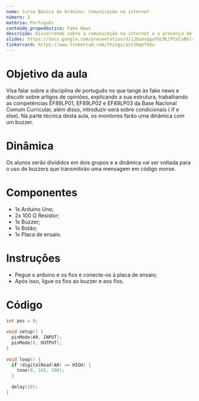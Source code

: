 ```yaml
---
nome: Curso Básico de Arduino: Comunicação na internet
número: 2
matéria: Português
conteúdo_propedêutico: Fake News
descrição: Discorrendo sobre a comunicação na internet e a presença de fake news
slides: https://docs.google.com/presentation/d/1J6umxqqafGLMLCPCdloBklrk7hnCiPPe
tinkercard: https://www.tinkercad.com/things/astJNqeTH3u  
---
```


# Objetivo da aula
Visa falar sobre a disciplina de português no que tange às fake news e discutir sobre artigos de opiniões, explicando a sua estrutura, trabalhando as competências EF89LP01, EF89LP02 e EF89LP03 da Base Nacional Comum Curricular, além disso, introduzir-será sobre condicionais ( if e else). Na parte técnica desta aula, os monitores farão uma dinâmica com um buzzer.


# Dinâmica
Os alunos serão divididos em dois grupos e a dinâmica vai ser voltada para o uso de buzzers que transmitirão uma mensagem em código morse.

# Componentes

- 1x Arduino Uno;
- 2x 100 Ω Resistor;
- 1x Buzzer;
- 1x Botão;
- 1x Placa de ensaio.

# Instruções

- Pegue o arduino e os fios e conecte-os à placa de ensaio;
- Após isso, ligue os fios ao buzzer e aos fios.

# Código

```c++
int pos = 0;
 
void setup() {
  pinMode(A0, INPUT);
  pinMode(8, OUTPUT);
}
 
void loop() {
  if (digitalRead(A0) == HIGH) {
    tone(8, 165, 100); 
  }
  
  delay(10);
}
```
